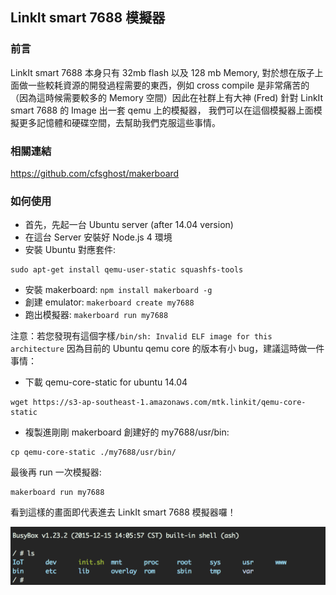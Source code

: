 ## LinkIt smart 7688 模擬器

### 前言

LinkIt smart 7688 本身只有 32mb flash 以及 128 mb Memory, 對於想在版子上面做一些較耗資源的開發過程需要的東西，例如 cross compile 是非常痛苦的（因為這時候需要較多的 Memory 空間）因此在社群上有大神 (Fred) 針對 LinkIt smart 7688 的 Image 出一套 qemu 上的模擬器， 我們可以在這個模擬器上面模擬更多記憶體和硬碟空間，去幫助我們克服這些事情。

### 相關連結

https://github.com/cfsghost/makerboard

### 如何使用

* 首先，先起一台 Ubuntu server (after 14.04 version)
* 在這台 Server 安裝好 Node.js 4 環境
* 安裝 Ubuntu 對應套件:
```
sudo apt-get install qemu-user-static squashfs-tools
```
* 安裝 makerboard: `npm install makerboard -g`
* 創建 emulator: `makerboard create my7688`
* 跑出模擬器: `makerboard run my7688`

注意：若您發現有這個字樣`/bin/sh: Invalid ELF image for this architecture` 因為目前的 Ubuntu qemu core 的版本有小 bug，建議這時做一件事情：

* 下載 qemu-core-static for ubuntu 14.04

```
wget https://s3-ap-southeast-1.amazonaws.com/mtk.linkit/qemu-core-static
```

* 複製進剛剛 makerboard 創建好的 my7688/usr/bin:

```
cp qemu-core-static ./my7688/usr/bin/
```

最後再 run 一次模擬器:

```
makerboard run my7688
```

看到這樣的畫面即代表進去 LinkIt smart 7688 模擬器囉！

![](7688emulator.png)


